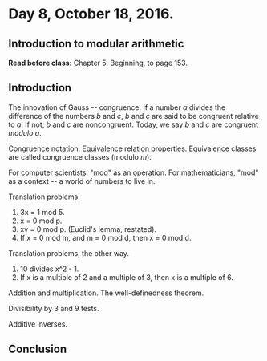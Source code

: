 # Day 8, October 18, 2016.
## Introduction to modular arithmetic

**Read before class:**  Chapter 5.  Beginning, to page 153.

## Introduction

The innovation of Gauss -- congruence.  If a number $a$ divides the difference of the numbers $b$ and $c$, $b$ and $c$ are said to be congruent relative to $a$.  If not, $b$ and $c$ are noncongruent.  Today, we say $b$ and $c$ are congruent *modulo* $a$.

Congruence notation.  Equivalence relation properties.  Equivalence classes are called congruence classes (modulo $m$).

For computer scientists, "mod" as an operation.  For mathematicians, "mod" as a context -- a world of numbers to live in.

Translation problems.
1.  3x = 1 mod 5.
2.  x = 0 mod p.
4.  xy = 0 mod p.  (Euclid's lemma, restated).
5.  If x = 0 mod m, and m = 0 mod d, then x = 0 mod d.

Translation problems, the other way.  
1.  10 divides x^2 - 1.
2.  If x is a multiple of 2 and a multiple of 3, then x is a multiple of 6.

Addition and multiplication.  The well-definedness theorem.

Divisibility by 3 and 9 tests.

Additive inverses.  

## Conclusion

